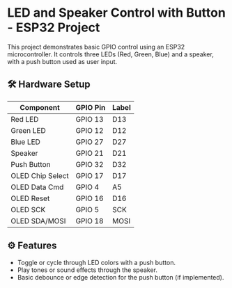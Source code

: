 # LED and Speaker Control with Button - ESP32 Project

This project demonstrates basic GPIO control using an ESP32 microcontroller. It controls three LEDs (Red, Green, Blue) and a speaker, with a push button used as user input.

## 🛠️ Hardware Setup

| Component        | GPIO Pin | Label |
|------------------|----------|-------|
| Red LED          | GPIO 13  | D13   |
| Green LED        | GPIO 12  | D12   |
| Blue LED         | GPIO 27  | D27   |
| Speaker          | GPIO 21  | D21   |
| Push Button      | GPIO 32  | D32   |
| OLED Chip Select | GPIO 17  | D17   |
| OLED Data Cmd    | GPIO 4   | A5    |
| OLED Reset       | GPIO 16  | D16   |
| OLED SCK         | GPIO 5   | SCK   |
| OLED SDA/MOSI    | GPIO 18  | MOSI  |


## ⚙️ Features

- Toggle or cycle through LED colors with a push button.
- Play tones or sound effects through the speaker.
- Basic debounce or edge detection for the push button (if implemented).
